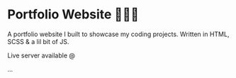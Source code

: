 # Portfolio Website 👨‍🎨🎨

A portfolio website I built to showcase my coding projects. Written in HTML, SCSS &amp; a lil bit of JS.

Live server available @

...
